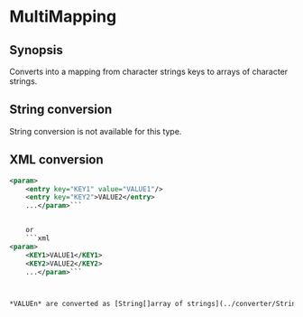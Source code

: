 # MultiMapping

## Synopsis

Converts into a mapping from character strings keys to arrays of character strings.

## String conversion

String conversion is not available for this type.

## XML conversion

```xml
<param>
	<entry key="KEY1" value="VALUE1"/>
	<entry key="KEY2">VALUE2</entry>
	...</param>```


	or
	```xml
<param>
	<KEY1>VALUE1</KEY1>
	<KEY2>VALUE2</KEY2>
	...</param>```



*VALUEn* are converted as [String[]array of strings](../converter/String[]array of strings). The value separator can be set with the *separator* attribute.

